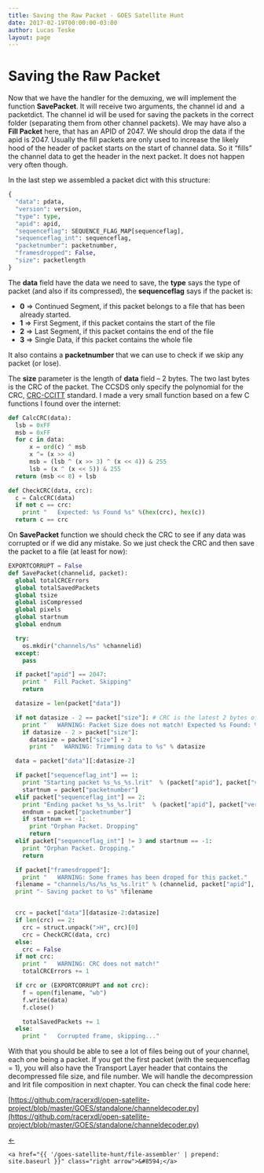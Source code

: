 ```yaml
---
title: Saving the Raw Packet - GOES Satellite Hunt
date: 2017-02-19T00:00:00-03:00
author: Lucas Teske
layout: page
---
```


# Saving the Raw Packet

Now that we have the handler for the demuxing, we will implement the function **SavePacket**. It will receive two arguments, the channel id and  a packetdict. The channel id will be used for saving the packets in the correct folder \(separating them from other channel packets\). We may have also a **Fill Packet** here, that has an APID of 2047. We should drop the data if the apid is 2047. Usually the fill packets are only used to increase the likely hood of the header of packet starts on the start of channel data. So it “fills” the channel data to get the header in the next packet. It does not happen very often though.

In the last step we assembled a packet dict with this structure:

```py
{
  "data": pdata,
  "version": version,
  "type": type,
  "apid": apid,
  "sequenceflag": SEQUENCE_FLAG_MAP[sequenceflag],
  "sequenceflag_int": sequenceflag,
  "packetnumber": packetnumber,
  "framesdropped": False,
  "size": packetlength
}
```

The **data** field have the data we need to save, the **type** says the type of packet \(and also if its compressed\), the **sequenceflag** says if the packet is:

* **0** => Continued Segment, if this packet belongs to a file that has been already started.
* **1** => First Segment, if this packet contains the start of the file
* **2** => Last Segment, if this packet contains the end of the file
* **3** => Single Data, if this packet contains the whole file

It also contains a **packetnumber** that we can use to check if we skip any packet \(or lose\).

The **size** parameter is the length of **data** field – 2 bytes. The two last bytes is the CRC of the packet. The CCSDS only specify the polynomial for the CRC, [CRC-CCITT](https://en.wikipedia.org/wiki/Cyclic_redundancy_check) standard. I made a very small function based on a few C functions I found over the internet:

```py
def CalcCRC(data):
  lsb = 0xFF
  msb = 0xFF
  for c in data:
      x = ord(c) ^ msb
      x ^= (x >> 4)
      msb = (lsb ^ (x >> 3) ^ (x << 4)) & 255
      lsb = (x ^ (x << 5)) & 255
  return (msb << 8) + lsb

def CheckCRC(data, crc):
  c = CalcCRC(data)
  if not c == crc:
    print "   Expected: %s Found %s" %(hex(crc), hex(c))
  return c == crc
```

On **SavePacket** function we should check the CRC to see if any data was corrupted or if we did any mistake. So we just check the CRC and then save the packet to a file \(at least for now\):

```py
EXPORTCORRUPT = False
def SavePacket(channelid, packet):
  global totalCRCErrors
  global totalSavedPackets
  global tsize
  global isCompressed
  global pixels
  global startnum
  global endnum

  try:
    os.mkdir("channels/%s" %channelid)
  except:
    pass

  if packet["apid"] == 2047:
    print "  Fill Packet. Skipping"
    return

  datasize = len(packet["data"])

  if not datasize - 2 == packet["size"]: # CRC is the latest 2 bytes of the payload
    print "   WARNING: Packet Size does not match! Expected %s Found: %s" %(packet["size"], len(packet["data"]))
    if datasize - 2 > packet["size"]:
      datasize = packet["size"] + 2
      print "   WARNING: Trimming data to %s" % datasize

  data = packet["data"][:datasize-2]

  if packet["sequenceflag_int"] == 1:
    print "Starting packet %s_%s_%s.lrit"  % (packet["apid"], packet["version"], packet["packetnumber"])
    startnum = packet["packetnumber"]
  elif packet["sequenceflag_int"] == 2:
    print "Ending packet %s_%s_%s.lrit"  % (packet["apid"], packet["version"], packet["packetnumber"])
    endnum = packet["packetnumber"]
    if startnum == -1:
      print "Orphan Packet. Dropping"
      return
  elif packet["sequenceflag_int"] != 3 and startnum == -1:
    print "Orphan Packet. Dropping."
    return

  if packet["framesdropped"]:
    print "   WARNING: Some frames has been droped for this packet."
  filename = "channels/%s/%s_%s_%s.lrit" % (channelid, packet["apid"], packet["version"], packet["packetnumber"])
  print "- Saving packet to %s" %filename


  crc = packet["data"][datasize-2:datasize]
  if len(crc) == 2:
    crc = struct.unpack(">H", crc)[0]
    crc = CheckCRC(data, crc)
  else:
    crc = False
  if not crc:
    print "   WARNING: CRC does not match!"
    totalCRCErrors += 1

  if crc or (EXPORTCORRUPT and not crc):
    f = open(filename, "wb")
    f.write(data)
    f.close()

    totalSavedPackets += 1
  else:
    print "   Corrupted frame, skipping..."
```

With that you should be able to see a lot of files being out of your channel, each one being a packet. If you get the first packet \(with the sequenceflag = 1\), you will also have the Transport Layer header that contains the decompressed file size, and file number. We will handle the decompression and lrit file composition in next chapter. You can check the final code here:

[https://github.com/racerxdl/open-satellite-project/blob/master/GOES/standalone/channeldecoder.py](https://github.com/racerxdl/open-satellite-project/blob/master/GOES/standalone/channeldecoder.py)

<div class="pagination">
    <a href="{{ 'packet-demuxer' | prepend: site.baseurl }}" class="left arrow">&#8592;</a>

    <a href="{{ '/goes-satellite-hunt/file-assembler' | prepend: site.baseurl }}" class="right arrow">&#8594;</a>
</div>
